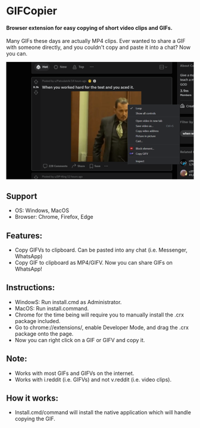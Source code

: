 # GIFCopier

#### Browser extension for easy copying of short video clips and GIFs.

Many GIFs these days are actually MP4 clips. Ever wanted to share a GIF with someone directly, and you couldn't copy and paste it into a chat? Now you can.

![Demo of extension](/install/Copy_GIF.png?raw=true)

## Support
- OS: Windows, MacOS
- Browser: Chrome, Firefox, Edge

## Features:
- Copy GIFVs to clipboard. Can be pasted into any chat (i.e. Messenger, WhatsApp)
- Copy GIF to clipboard as MP4/GIFV. Now you can share GIFs on WhatsApp!

## Instructions:

- WindowS: Run install.cmd as Administrator.
- MacOS: Run install.command.
- Chrome for the time being will require you to manually install the .crx package included.
- Go to chrome://extensions/, enable Developer Mode, and drag the .crx package onto the page. 
- Now you can right click on a GIF or GIFV and copy it.

## Note:
- Works with most GIFs and GIFVs on the internet.
- Works with i.reddit (i.e. GIFVs) and not v.reddit (i.e. video clips).

## How it works:
- Install.cmd/command will install the native application which will handle copying the GIF.
